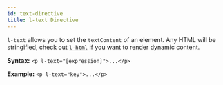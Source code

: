 ```yaml
---
id: text-directive
title: l-text Directive
---
```


`l-text` allows you to set the `textContent` of an element. Any HTML will be stringified, check out [`l-html`](/docs/directives/html-directive) if you want to render dynamic content.

**Syntax:** `<p l-text="[expression]">...</p>`

**Example:** `<p l-text="key">...</p>`

